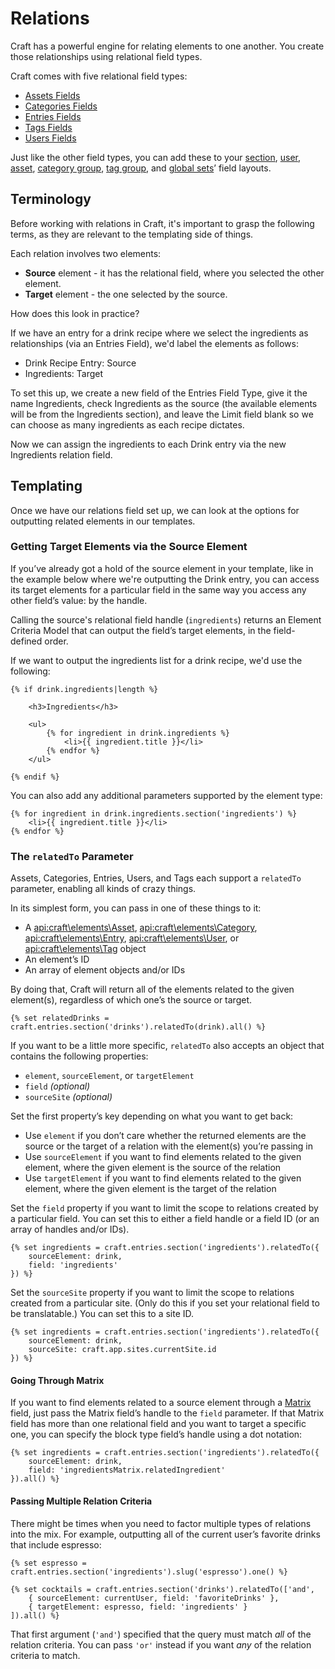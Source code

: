 # Relations

Craft has a powerful engine for relating elements to one another. You create those relationships using relational field types.

Craft comes with five relational field types:

* [Assets Fields](assets-fields.md)
* [Categories Fields](categories-fields.md)
* [Entries Fields](entries-fields.md)
* [Tags Fields](tags-fields.md)
* [Users Fields](users-fields.md)

Just like the other field types, you can add these to your [section](sections-and-entries.md#sections), [user](users.md), [asset](assets.md), [category group](categories.md), [tag group](tags.md), and [global sets](globals.md)’ field layouts.

## Terminology

Before working with relations in Craft, it's important to grasp the following terms, as they are relevant to the templating side of things.

Each relation involves two elements:

* **Source** element - it has the relational field, where you selected the other element.
* **Target** element - the one selected by the source.

How does this look in practice?

If we have an entry for a drink recipe where we select the ingredients as relationships (via an Entries Field), we'd label the elements as follows:

* Drink Recipe Entry: Source
* Ingredients: Target

To set this up, we create a new field of the Entries Field Type, give it the name Ingredients, check Ingredients as the source (the available elements will be from the Ingredients section), and leave the Limit field blank so we can choose as many ingredients as each recipe dictates.

Now we can assign the ingredients to each Drink entry via the new Ingredients relation field.


## Templating

Once we have our relations field set up, we can look at the options for outputting related elements in our templates.

### Getting Target Elements via the Source Element

If you’ve already got a hold of the source element in your template, like in the example below where we're outputting the Drink entry, you can access its target elements for a particular field in the same way you access any other field’s value: by the handle.

Calling the source's relational field handle (`ingredients`) returns an Element Criteria Model that can output the field’s target elements, in the field-defined order.

If we want to output the ingredients list for a drink recipe, we'd use the following:

```twig
{% if drink.ingredients|length %}

    <h3>Ingredients</h3>

    <ul>
        {% for ingredient in drink.ingredients %}
            <li>{{ ingredient.title }}</li>
        {% endfor %}
    </ul>

{% endif %}
```

You can also add any additional parameters supported by the element type:

```twig
{% for ingredient in drink.ingredients.section('ingredients') %}
    <li>{{ ingredient.title }}</li>
{% endfor %}
```


### The `relatedTo` Parameter

Assets, Categories, Entries, Users, and Tags each support a `relatedTo` parameter, enabling all kinds of crazy things.

In its simplest form, you can pass in one of these things to it:

* A <api:craft\elements\Asset>, <api:craft\elements\Category>, <api:craft\elements\Entry>, <api:craft\elements\User>, or <api:craft\elements\Tag> object
* An element’s ID
* An array of element objects and/or IDs

By doing that, Craft will return all of the elements related to the given element(s), regardless of which one’s the source or target.

```twig
{% set relatedDrinks = craft.entries.section('drinks').relatedTo(drink).all() %}
```

If you want to be a little more specific, `relatedTo` also accepts an object that contains the following properties:

* `element`, `sourceElement`, or `targetElement`
* `field` _(optional)_
* `sourceSite` _(optional)_

Set the first property’s key depending on what you want to get back:

* Use `element` if you don’t care whether the returned elements are the source or the target of a relation with the element(s) you’re passing in
* Use `sourceElement` if you want to find elements related to the given element, where the given element is the source of the relation
* Use `targetElement` if you want to find elements related to the given element, where the given element is the target of the relation

Set the `field` property if you want to limit the scope to relations created by a particular field. You can set this to either a field handle or a field ID (or an array of handles and/or IDs).

```twig
{% set ingredients = craft.entries.section('ingredients').relatedTo({
    sourceElement: drink,
    field: 'ingredients'
}) %}
```

Set the `sourceSite` property if you want to limit the scope to relations created from a particular site. (Only do this if you set your relational field to be translatable.) You can set this to a site ID.

```twig
{% set ingredients = craft.entries.section('ingredients').relatedTo({
    sourceElement: drink,
    sourceSite: craft.app.sites.currentSite.id
}) %}
```

#### Going Through Matrix

If you want to find elements related to a source element through a [Matrix](matrix-fields.md) field, just pass the Matrix field’s handle to the `field` parameter. If that Matrix field has more than one relational field and you want to target a specific one, you can specify the block type field’s handle using a dot notation:

```twig
{% set ingredients = craft.entries.section('ingredients').relatedTo({
    sourceElement: drink,
    field: 'ingredientsMatrix.relatedIngredient'
}).all() %}
```

#### Passing Multiple Relation Criteria

There might be times when you need to factor multiple types of relations into the mix. For example, outputting all of the current user’s favorite drinks that include espresso:

```twig
{% set espresso = craft.entries.section('ingredients').slug('espresso').one() %}

{% set cocktails = craft.entries.section('drinks').relatedTo(['and',
    { sourceElement: currentUser, field: 'favoriteDrinks' },
    { targetElement: espresso, field: 'ingredients' }
]).all() %}
```

That first argument (`'and'`) specified that the query must match _all_ of the relation criteria. You can pass `'or'` instead if you want _any_ of the relation criteria to match.
